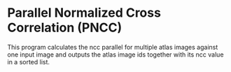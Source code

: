 # Parallel Normalized Cross Correlation (PNCC)

This program calculates the ncc parallel for multiple atlas images against one input image and outputs the atlas image ids together with its ncc value in a sorted list.
